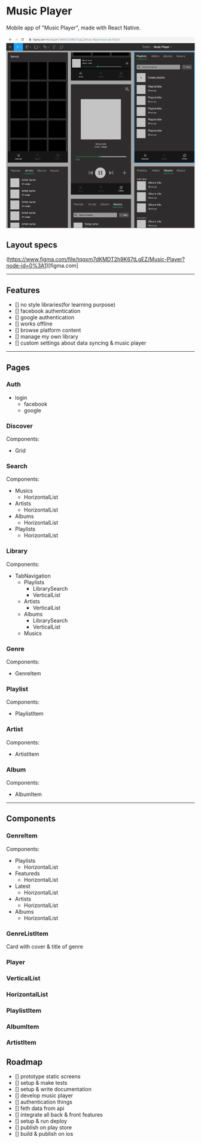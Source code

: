 # Music Player

Mobile app of "Music Player", made with React Native.

![Screenshots](https://raw.githubusercontent.com/vineckb/copyof-spotify-mobile/master/screenshots.png)

## Layout specs

(https://www.figma.com/file/tqqxm7dKMDT2h9K67tLgEZ/Music-Player?node-id=0%3A1)[figma.com]

---

## Features

* [] no style libraries(for learning purpose)
* [] facebook authentication
* [] google authentication
* [] works offline
* [] browse platform content
* [] manage my own library
* [] custom settings about data syncing & music player

---

## Pages

### Auth
  * login
    * facebook
    * google

### Discover

Components:

* Grid<GenreListItem>

### Search

Components:

* Musics
  * HorizontalList<MusicListItem>
* Artists
  * HorizontalList<ListItem>
* Albums
  * HorizontalList<ListItem>
* Playlists
  * HorizontalList<ListItem>


### Library

Components:

* TabNavigation
  * Playlists
    * LibrarySearch
    * VerticalList<ListItem>
  * Artists
    * VerticalList<ListItem>
  * Albums
    * LibrarySearch
    * VerticalList<ListItem>
  * Musics

### Genre

Components:

* GenreItem

### Playlist

Components:

* PlaylistItem

### Artist

Components:

* ArtistItem

### Album

Components:

* AlbumItem

---

## Components

### GenreItem

Components:

* Playlists
  * HorizontalList<ListItem>
* Featureds
  * HorizontalList<MusicListItem>
* Latest
  * HorizontalList<MusicListItem>
* Artists
  * HorizontalList<ListItem>
* Albums
  * HorizontalList<ListItem>


### GenreListItem

Card with cover & title of genre

### Player
### VerticalList
### HorizontalList
### PlaylistItem
### AlbumItem
### ArtistItem

## Roadmap

* [] prototype static screens
* [] setup & make tests
* [] setup & write documentation
* [] develop music player
* [] authentication things
* [] feth data from api
* [] integrate all back & front features
* [] setup & run deploy
* [] publish on play store
* [] build & publish on ios 
